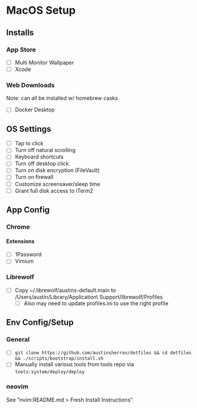 # MacOS Setup

## Installs

### App Store

- [ ] Multi Monitor Wallpaper
- [ ] Xcode

### Web Downloads

Note: can all be installed w/ homebrew casks.

- [ ] Docker Desktop

## OS Settings

- [ ] Tap to click
- [ ] Turn off natural scrolling
- [ ] Keyboard shortcuts
- [ ] Turn off desktop click
- [ ] Turn on disk encryption (FileVault)
- [ ] Turn on firewall
- [ ] Customize screensaver/sleep time
- [ ] Grant full disk access to iTerm2

## App Config

### Chrome

#### Extensions

 - [ ] 1Password
 - [ ] Vimium

### Librewolf

- [ ] Copy ~/.librewolf/austins-default.main to /Users/austin/Library/Application\ Support/librewolf/Profiles
    - [ ] Also may need to update profiles.ini to use the right profile

## Env Config/Setup

### General

- [ ] `git clone https://github.com/austinsherron/dotfiles && cd dotfiles && ./scripts/bootstrap/install.sh`
- [ ] Manually install various tools from tools repo via `tools:system/deploy/deploy`

### neovim

See "nvim:README.md > Fresh Install Instructions"

